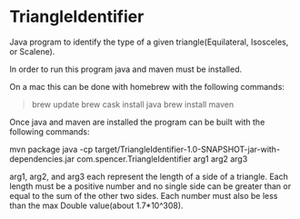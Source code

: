 # TriangleIdentifier
Java program to identify the type of a given triangle(Equilateral, Isosceles, or Scalene).

In order to run this program java and maven must be installed.

On a mac this can be done with homebrew with the following commands:

>brew update<enter>
>brew cask install java<enter>
>brew install maven<enter>

Once java and maven are installed the program can be built with the following commands:

mvn package
java -cp target/TriangleIdentifier-1.0-SNAPSHOT-jar-with-dependencies.jar com.spencer.TriangleIdentifier arg1 arg2 arg3

arg1, arg2, and arg3 each represent the length of a side of a triangle. Each length must be a positive number and no single side can be greater than or equal to the sum of the other two sides. Each number must also be less than the max Double value(about 1.7*10^308).
